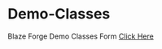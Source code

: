 # Demo-Classes

Blaze Forge Demo Classes Form
[Click Here](https://blazeforge.github.io/Demo-Classes/)
